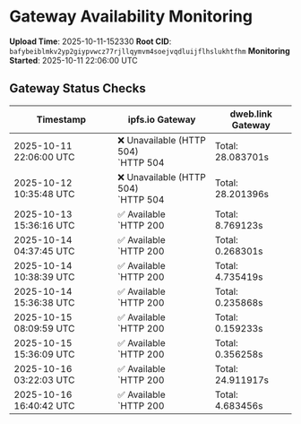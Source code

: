 # Gateway Availability Monitoring

**Upload Time**: 2025-10-11-152330
**Root CID**: `bafybeiblmkv2yp2giypvwcz77rjllqymvm4soejvqdluijflhslukhtfhm`
**Monitoring Started**: 2025-10-11 22:06:00 UTC

## Gateway Status Checks

| Timestamp | ipfs.io Gateway | dweb.link Gateway |
|-----------|-----------------|-------------------|
| 2025-10-11 22:06:00 UTC | ❌ Unavailable (HTTP 504)<br>`HTTP 504 | Total: 28.083701s | DNS: 0.009973s | Connect: 0.016063s | Transfer: 28.083612s | Size: 148 bytes` | ❌ Unavailable (HTTP 504)<br>`HTTP 504 | Total: 28.118414s | DNS: 0.032396s | Connect: 0.038520s | Transfer: 28.118343s | Size: 148 bytes` |
| 2025-10-12 10:35:48 UTC | ❌ Unavailable (HTTP 504)<br>`HTTP 504 | Total: 28.201396s | DNS: 0.110718s | Connect: 0.112375s | Transfer: 28.201315s | Size: 148 bytes` | ❌ Unavailable (HTTP 504)<br>`HTTP 504 | Total: 28.116688s | DNS: 0.024183s | Connect: 0.026612s | Transfer: 28.116610s | Size: 148 bytes` |
| 2025-10-13 15:36:16 UTC | ✅ Available<br>`HTTP 200 | Total: 8.769123s | DNS: 0.197451s | Connect: 0.212909s | Transfer: 8.767546s | Size: 50098 bytes` | ✅ Available<br>`HTTP 200 | Total: 6.014852s | DNS: 0.039244s | Connect: 0.054616s | Transfer: 6.014389s | Size: 50098 bytes` |
| 2025-10-14 04:37:45 UTC | ✅ Available<br>`HTTP 200 | Total: 0.268301s | DNS: 0.189869s | Connect: 0.192620s | Transfer: 0.267957s | Size: 50098 bytes` | ✅ Available<br>`HTTP 200 | Total: 0.113596s | DNS: 0.052595s | Connect: 0.054501s | Transfer: 0.113256s | Size: 50098 bytes` |
| 2025-10-14 10:38:39 UTC | ✅ Available<br>`HTTP 200 | Total: 4.735419s | DNS: 0.146493s | Connect: 0.155010s | Transfer: 4.735079s | Size: 50098 bytes` | ✅ Available<br>`HTTP 200 | Total: 2.642310s | DNS: 0.042575s | Connect: 0.051524s | Transfer: 2.641134s | Size: 50098 bytes` |
| 2025-10-14 15:36:38 UTC | ✅ Available<br>`HTTP 200 | Total: 0.235868s | DNS: 0.169993s | Connect: 0.171376s | Transfer: 0.234425s | Size: 50098 bytes` | ✅ Available<br>`HTTP 200 | Total: 0.157309s | DNS: 0.045373s | Connect: 0.046734s | Transfer: 0.156807s | Size: 50098 bytes` |
| 2025-10-15 08:09:59 UTC | ✅ Available<br>`HTTP 200 | Total: 0.159233s | DNS: 0.108365s | Connect: 0.110895s | Transfer: 0.158835s | Size: 50098 bytes` | ✅ Available<br>`HTTP 200 | Total: 4.972165s | DNS: 0.041080s | Connect: 0.042666s | Transfer: 4.971853s | Size: 50098 bytes` |
| 2025-10-15 15:36:09 UTC | ✅ Available<br>`HTTP 200 | Total: 0.356258s | DNS: 0.174952s | Connect: 0.188936s | Transfer: 0.355504s | Size: 50098 bytes` | ✅ Available<br>`HTTP 200 | Total: 0.212073s | DNS: 0.072728s | Connect: 0.085045s | Transfer: 0.211187s | Size: 50098 bytes` |
| 2025-10-16 03:22:03 UTC | ✅ Available<br>`HTTP 200 | Total: 24.911917s | DNS: 0.091411s | Connect: 0.097257s | Transfer: 24.911633s | Size: 50098 bytes` | ✅ Available<br>`HTTP 200 | Total: 4.583675s | DNS: 0.055349s | Connect: 0.060920s | Transfer: 4.583296s | Size: 50098 bytes` |
| 2025-10-16 16:40:42 UTC | ✅ Available<br>`HTTP 200 | Total: 4.683456s | DNS: 0.152081s | Connect: 0.153964s | Transfer: 4.683165s | Size: 50098 bytes` | ✅ Available<br>`HTTP 200 | Total: 0.140674s | DNS: 0.028322s | Connect: 0.029918s | Transfer: 0.140328s | Size: 50098 bytes` |
